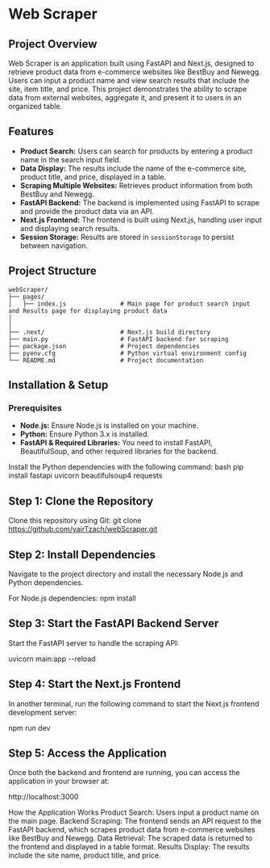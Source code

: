 # Web Scraper

## Project Overview
Web Scraper is an application built using FastAPI and Next.js, designed to retrieve product data from e-commerce websites like BestBuy and Newegg. Users can input a product name and view search results that include the site, item title, and price. This project demonstrates the ability to scrape data from external websites, aggregate it, and present it to users in an organized table.

## Features
- **Product Search:** Users can search for products by entering a product name in the search input field.
- **Data Display:** The results include the name of the e-commerce site, product title, and price, displayed in a table.
- **Scraping Multiple Websites:** Retrieves product information from both BestBuy and Newegg.
- **FastAPI Backend:** The backend is implemented using FastAPI to scrape and provide the product data via an API.
- **Next.js Frontend:** The frontend is built using Next.js, handling user input and displaying search results.
- **Session Storage:** Results are stored in `sessionStorage` to persist between navigation.

## Project Structure
```plaintext
webScraper/
├── pages/
│   ├── index.js               # Main page for product search input and Results page for displaying product data
│              
│
├── .next/                     # Next.js build directory
├── main.py                    # FastAPI backend for scraping
├── package.json               # Project dependencies
├── pyenv.cfg                  # Python virtual environment config
└── README.md                  # Project documentation
```

## Installation & Setup

### Prerequisites
- **Node.js:** Ensure Node.js is installed on your machine.
- **Python:** Ensure Python 3.x is installed.
- **FastAPI & Required Libraries:** You need to install FastAPI, BeautifulSoup, and other required libraries for the backend.

Install the Python dependencies with the following command:
bash
pip install fastapi uvicorn beautifulsoup4 requests

## Step 1: Clone the Repository
Clone this repository using Git:
git clone https://github.com/yairTzach/webScraper.git

## Step 2: Install Dependencies
Navigate to the project directory and install the necessary Node.js and Python dependencies.

For Node.js dependencies:
npm install

## Step 3: Start the FastAPI Backend Server
Start the FastAPI server to handle the scraping API:


uvicorn main:app --reload
## Step 4: Start the Next.js Frontend
In another terminal, run the following command to start the Next.js frontend development server:

npm run dev
## Step 5: Access the Application
Once both the backend and frontend are running, you can access the application in your browser at:

http://localhost:3000

How the Application Works
Product Search: Users input a product name on the main page.
Backend Scraping: The frontend sends an API request to the FastAPI backend, which scrapes product data from e-commerce websites like BestBuy and Newegg.
Data Retrieval: The scraped data is returned to the frontend and displayed in a table format.
Results Display: The results include the site name, product title, and price.

